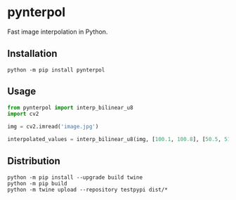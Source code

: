 # pynterpol

Fast image interpolation in Python.

## Installation

```shell
python -m pip install pynterpol
```

## Usage

```python
from pynterpol import interp_bilinear_u8
import cv2

img = cv2.imread('image.jpg')

interpolated_values = interp_bilinear_u8(img, [100.1, 100.8], [50.5, 51.2])
```

## Distribution

```shell
python -m pip install --upgrade build twine
python -m pip build
python -m twine upload --repository testpypi dist/*
```
